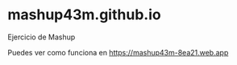 # mashup43m.github.io
Ejercicio de Mashup

Puedes ver como funciona en  https://mashup43m-8ea21.web.app
